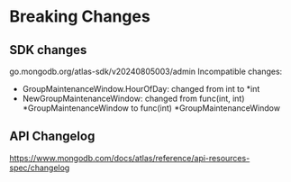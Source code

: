 # Breaking Changes

## SDK changes

go.mongodb.org/atlas-sdk/v20240805003/admin
Incompatible changes:

- GroupMaintenanceWindow.HourOfDay: changed from int to \*int
- NewGroupMaintenanceWindow: changed from func(int, int) *GroupMaintenanceWindow to func(int) *GroupMaintenanceWindow

## API Changelog

https://www.mongodb.com/docs/atlas/reference/api-resources-spec/changelog

